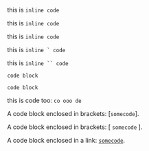 this is `inline code`

this is ``inline code``

this is `` inline code ``

this is `` inline ` code ``

this is ``` inline `` code ```

    code block

    code block

this is code too: ` co
ooo
de `

A code block enclosed in brackets: [`somecode`].

A code block enclosed in brackets: [ `somecode` ].

A code block enclosed in a link: [`somecode`](./url.md).
